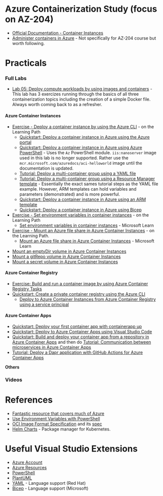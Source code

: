 # Azure Containerization Study (focus on AZ-204)

- [Official Documentation - Container Instances](https://learn.microsoft.com/en-us/azure/container-instances/container-instances-overview)
- [Administer containers in Azure](https://learn.microsoft.com/en-us/training/paths/administer-containers-in-azure/) - Not specifically for AZ-204 course but worth following.

# Practicals

### Full Labs
- [Lab 05: Deploy compute workloads by using images and containers](https://microsoftlearning.github.io/AZ-204-DevelopingSolutionsforMicrosoftAzure/Instructions/Labs/AZ-204_lab_05.html) - This lab has 3 exercizes running through the basics of all three containerization topics including the creation of a simple Docker file. Always worth coming back to as a refresher.

#### Azure Container Instances
- [Exercise - Deploy a container instance by using the Azure CLI](https://learn.microsoft.com/en-us/training/modules/create-run-container-images-azure-container-instances/3-run-azure-container-instances-cloud-shell) - on the Learning Path
    - [Quickstart: Deploy a container instance in Azure using the Azure portal](https://learn.microsoft.com/en-us/azure/container-instances/container-instances-quickstart-portal)
    - [Quickstart: Deploy a container instance in Azure using Azure PowerShell](https://learn.microsoft.com/en-us/azure/container-instances/container-instances-quickstart-powershell) - Uses the `Az` PowerShell module. `iis:nanoserver` image used in this lab is no longer supported. Rather use the `mcr.microsoft.com/azuredocs/aci-helloworld` image until the documentation is updated.
    - [Tutorial: Deploy a multi-container group using a YAML file](https://learn.microsoft.com/en-us/azure/container-instances/container-instances-multi-container-yaml)
    - [Tutorial: Deploy a multi-container group using a Resource Manager template](https://learn.microsoft.com/en-us/azure/container-instances/container-instances-multi-container-group) - Essentially the exact sames tutorial steps as the YAML file example. However, ARM templates can hold variables and parameters (demonstrated) and is more powerful.
    - [Quickstart: Deploy a container instance in Azure using an ARM template](https://learn.microsoft.com/en-us/azure/container-instances/container-instances-quickstart-template)
    - [Quickstart: Deploy a container instance in Azure using Bicep](https://learn.microsoft.com/en-us/azure/container-instances/container-instances-quickstart-bicep?tabs=CLI)
- [Exercise - Set environment variables in container instances](https://learn.microsoft.com/en-us/training/modules/create-run-container-images-azure-container-instances/5-set-environment-variables-azure-container-instances) - on the Learning Path
    - [Set environment variables in container instances](https://learn.microsoft.com/en-us/azure/container-instances/container-instances-environment-variables) - Microsoft Learn
- [Exercise - Mount an Azure file share in Azure Container Instances](https://learn.microsoft.com/en-us/training/modules/create-run-container-images-azure-container-instances/6-mount-azure-file-share-azure-container-instances) - on the Learning Path.
    - [Mount an Azure file share in Azure Container Instances](https://learn.microsoft.com/en-us/azure/container-instances/container-instances-volume-azure-files) - Microsoft Learn
- [Mount an emptyDir volume in Azure Container Instances](https://learn.microsoft.com/en-us/azure/container-instances/container-instances-volume-emptydir)
- [Mount a gitRepo volume in Azure Container Instances](https://learn.microsoft.com/en-us/azure/container-instances/container-instances-volume-gitrepo)
- [Mount a secret volume in Azure Container Instances](https://learn.microsoft.com/en-us/azure/container-instances/container-instances-volume-secret)

#### Azure Container Registry
- [Exercise: Build and run a container image by using Azure Container Registry Tasks](https://learn.microsoft.com/en-us/training/modules/publish-container-image-to-azure-container-registry/6-build-run-image-azure-container-registry)
- [Quickstart: Create a private container registry using the Azure CLI](https://learn.microsoft.com/en-us/azure/container-registry/container-registry-get-started-azure-cli)
    - [Deploy to Azure Container Instances from Azure Container Registry using a service principal](https://learn.microsoft.com/en-us/azure/container-instances/container-instances-using-azure-container-registry)

#### Azure Container Apps
- [Quickstart: Deploy your first container app with containerapp up](https://learn.microsoft.com/en-us/azure/container-apps/get-started?tabs%3Dbash)
- [Quickstart: Deploy to Azure Container Apps using Visual Studio Code](https://learn.microsoft.com/en-us/azure/container-apps/deploy-visual-studio-code?source%3Drecommendations)
- [Quickstart: Build and deploy your container app from a repository in Azure Container Apps](https://learn.microsoft.com/en-us/azure/container-apps/quickstart-code-to-cloud?tabs%3Dbash%2Ccsharp%26pivots%3Dgithub-build) and then do [Tutorial: Communication between microservices in Azure Container Apps](https://learn.microsoft.com/en-us/azure/container-apps/communicate-between-microservices?source%3Drecommendations%26tabs%3Dbash%26pivots%3Dacr-remote)
- [Tutorial: Deploy a Dapr application with GitHub Actions for Azure Container Apps](https://learn.microsoft.com/en-us/azure/container-apps/dapr-github-actions?source%3Drecommendations%26tabs%3Dazure-cli)

**Others**


### Videos

# References
- [Fantastic resource that covers much of Azure](https://github.com/Huachao/azure-content)
- [Use Environment Variables with PowerShell](https://learn.microsoft.com/en-us/powershell/module/microsoft.powershell.core/about/about_environment_variables?view=powershell-7.3)
- [OCI Image Format Specification](https://github.com/opencontainers/distribution-spec?tab=readme-ov-file) and its [spec](https://github.com/opencontainers/image-spec/blob/main/spec.md)
- [Helm Charts](https://helm.sh/) - Package manager for Kubernetes.

# Useful Visual Studio Extensions

- [Azure Account](https://marketplace.visualstudio.com/items?itemName=ms-vscode.azure-account)
- [Azure Resources](https://marketplace.visualstudio.com/items?itemName=ms-azuretools.vscode-azureresourcegroups)
- [PowerShell](https://marketplace.visualstudio.com/items?itemName=ms-vscode.PowerShell)
- [PlantUML](https://marketplace.visualstudio.com/items?itemName=jebbs.plantuml)
- [YAML](https://marketplace.visualstudio.com/items?itemName=redhat.vscode-yaml) - Language support (Red Hat)
- [Bicep](https://marketplace.visualstudio.com/items?itemName=ms-azuretools.vscode-bicep) - Language support (Microsoft)
